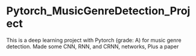 # Pytorch_MusicGenreDetection_Project
This is a deep learning project with Pytorch (grade: A) for music genre detection. Made some CNN, RNN, and CRNN, networks, Plus a paper 

